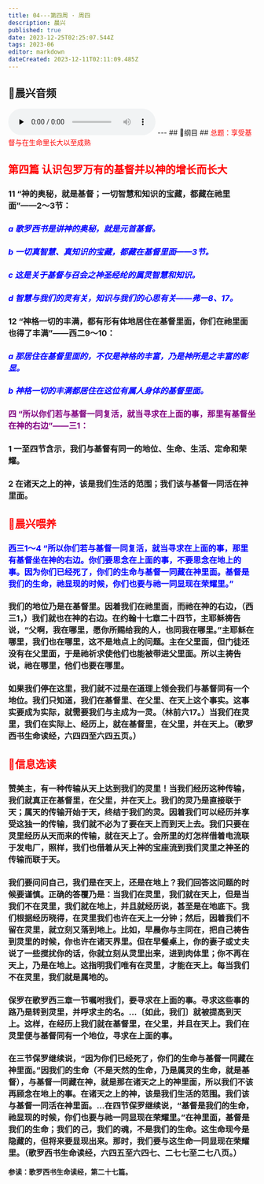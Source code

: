 ```yaml
---
title: 04---第四周 · 周四
description: 晨兴
published: true
date: 2023-12-25T02:25:07.544Z
tags: 2023-06
editor: markdown
dateCreated: 2023-12-11T02:11:09.485Z
---
```


## 🎵晨兴音频
<audio id="audio" controls="" preload="none">
      <source id="mp3" src="/2023-06/week4/week4day4.mp3">
</audio>
---
## 📖纲目
## <font color=red>总题：享受基督与在生命里长大以至成熟</font>

## <font color=red>第四篇   认识包罗万有的基督并以神的增长而长大</font>

### 11   “神的奥秘，就是基督；一切智慧和知识的宝藏，都藏在祂里面”——2～3节：

### <font color=blue>*a   歌罗西书是讲神的奥秘，就是元首基督。*</font>

### <font color=blue>*b   一切真智慧、真知识的宝藏，都藏在基督里面——3节。*</font>

### <font color=blue>*c   这是关于基督与召会之神圣经纶的属灵智慧和知识。*</font>

### <font color=blue>*d   智慧与我们的灵有关，知识与我们的心思有关——弗一8、17。*</font>

### 12   “神格一切的丰满，都有形有体地居住在基督里面，你们在祂里面也得了丰满”——西二9～10：

### <font color=blue>*a   那居住在基督里面的，不仅是神格的丰富，乃是神所是之丰富的彰显。*</font>

### <font color=blue>*b   神格一切的丰满都居住在这位有属人身体的基督里面。*</font>

### <font color=purple>四   “所以你们若与基督一同复活，就当寻求在上面的事，那里有基督坐在神的右边”——三1：</font>

### 1   一至四节含示，我们与基督有同一的地位、生命、生活、定命和荣耀。

### 2   在诸天之上的神，该是我们生活的范围；我们该与基督一同活在神里面。

## <font color=red>📖晨兴喂养</font>

### <font color=blue>西三1～4   “所以你们若与基督一同复活，就当寻求在上面的事，那里有基督坐在神的右边。你们要思念在上面的事，不要思念在地上的事。因为你们已经死了，你们的生命与基督一同藏在神里面。基督是我们的生命，祂显现的时候，你们也要与祂一同显现在荣耀里。”</font>

### 我们的地位乃是在基督里。因着我们在祂里面，而祂在神的右边，（西三1，）我们就也在神的右边。在约翰十七章二十四节，主耶稣祷告说，“父啊，我在哪里，愿你所赐给我的人，也同我在哪里。”主耶稣在哪里，我们也在哪里，这不是地点上的问题。主在父里面，但门徒还没有在父里面，于是祂祈求使他们也能被带进父里面。所以主祷告说，祂在哪里，他们也要在哪里。

### 如果我们停在这里，我们就不过是在道理上领会我们与基督同有一个地位。我们只知道，我们在基督里、在父里、在天上这个事实。这事实要成为实际，就需要我们与主成为一灵。（林前六17。）当我们在灵里，我们在实际上、经历上，就在基督里，在父里，并在天上。（歌罗西书生命读经，六四四至六四五页。）

## <font color=red>📖信息选读</font>

### 赞美主，有一种传输从天上达到我们的灵里！当我们经历这种传输，我们就真正在基督里，在父里，并在天上。我们的灵乃是直接联于天；属天的传输开始于天，终结于我们的灵。因着我们可以经历并享受这独一的传输，我们就不必为了要在天上而到天上去。我们只要在灵里经历从天而来的传输，就在天上了。会所里的灯怎样借着电流联于发电厂，照样，我们也借着从天上神的宝座流到我们灵里之神圣的传输而联于天。

### 我们要问问自己，我们是在天上，还是在地上？我们回答这问题的时候要谨慎。正确的答覆乃是：当我们在灵里，我们就在天上，但是当我们不在灵里，我们就在地上，并且就经历说，甚至是在地底下。我们根据经历晓得，在灵里我们也许在天上一分钟；然后，因着我们不留在灵里，就立刻又落到地上。比如，早晨你与主同在，把自己祷告到灵里的时候，你也许在诸天界里。但在早餐桌上，你的妻子或丈夫说了一些搅扰你的话，你就立刻从灵里出来，进到肉体里；你不再在天上，乃是在地上。这指明我们唯有在灵里，才能在天上。每当我们不在灵里，我们就是属地的。

### 保罗在歌罗西三章一节嘱咐我们，要寻求在上面的事。寻求这些事的路乃是转到灵里，并呼求主的名。…〔如此，我们〕就被提高到天上。这样，在经历上我们就在基督里，在父里，并且在天上。我们在灵里便与基督同有一个地位，寻求在上面的事。

### 在三节保罗继续说，“因为你们已经死了，你们的生命与基督一同藏在神里面。”因我们的生命（不是天然的生命，乃是属灵的生命，就是基督），与基督一同藏在神，就是那在诸天之上的神里面，所以我们不该再顾念在地上的事。在诸天之上的神，该是我们生活的范围。我们该与基督一同活在神里面。…在四节保罗继续说，“基督是我们的生命，祂显现的时候，你们也要与祂一同显现在荣耀里。”在神里面，基督是我们的生命；我们的己，我们的魂，不是我们的生命。这生命现今是隐藏的，但将来要显现出来。那时，我们要与这生命一同显现在荣耀里。（歌罗西书生命读经，六四五至六四七、二七七至二七八页。）

**参读：歌罗西书生命读经，第二十七篇。**
<!-- Google tag (gtag.js) -->
<script async src="https://www.googletagmanager.com/gtag/js?id=G-1P8709Z16T"></script>
<script>
  window.dataLayer = window.dataLayer || [];
  function gtag(){dataLayer.push(arguments);}
  gtag('js', new Date());

  gtag('config', 'G-1P8709Z16T');
</script>
